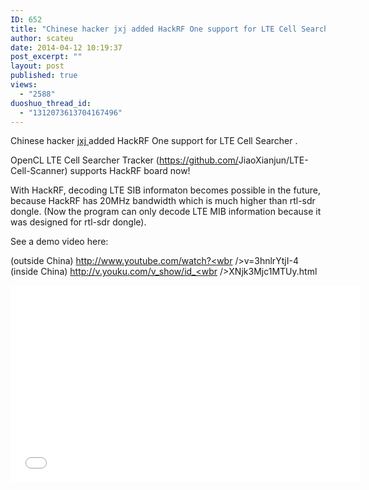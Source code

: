 ```yaml
---
ID: 652
title: "Chinese hacker jxj added HackRF One support for LTE Cell Searcher ."
author: scateu
date: 2014-04-12 10:19:37
post_excerpt: ""
layout: post
published: true
views:
  - "2588"
duoshuo_thread_id:
  - "1312073613704167496"
---
```

Chinese hacker <a title="使用lameditor和asn1c开源工具解析北京LTE现网 RRC SIB ASN1消息" href="http://sdr-x.github.io">jxj </a>added HackRF One support for LTE Cell Searcher .

OpenCL LTE Cell Searcher Tracker (<a href="https://github.com/JiaoXianjun/LTE-Cell-Scanner" target="_blank">https://github.com/<wbr />JiaoXianjun/LTE-Cell-Scanner</a>) supports HackRF board now!

With HackRF, decoding LTE SIB informaton becomes possible in the future, because HackRF has 20MHz bandwidth which is much higher than rtl-sdr dongle. (Now the program can only decode LTE MIB information because it was designed for rtl-sdr dongle).

See a demo video here:

(outside China) <a href="http://www.youtube.com/watch?v=3hnlrYtjI-4" target="_blank">http://www.youtube.com/watch?<wbr />v=3hnlrYtjI-4</a>
(inside China) <a href="http://v.youku.com/v_show/id_XNjk3Mjc1MTUy.html" target="_blank">http://v.youku.com/v_show/id_<wbr />XNjk3Mjc1MTUy.html</a>

<iframe width="560" height="315" src="//www.youtube.com/embed/3hnlrYtjI-4" allowfullscreen="allowfullscreen" frameborder="0"></iframe>
